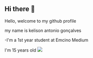 ## Hi there 👋
Hello, welcome to my github profile

my name is kelison antonio gonçalves

-I'm a 1st year student at Emcino Medium

I'm 15 years old
![](https://media1.tenor.com/m/7razvLnYvC4AAAAC/scary-threat.gif)
